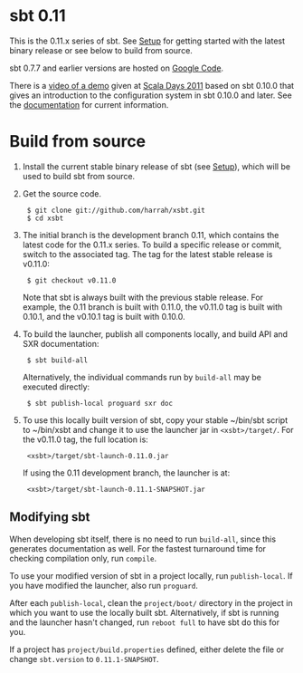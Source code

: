 [Google Code]: http://code.google.com/p/simple-build-tool
[Northeast Scala Symposium]: http://www.nescala.org/2011/
[Scala Days 2011]: http://days2011.scala-lang.org/node/138/285
[documentation]: https://github.com/harrah/xsbt/wiki
[Setup]: https://github.com/harrah/xsbt/wiki/Setup
[video of a demo]: http://vimeo.com/20263617

# sbt 0.11

This is the 0.11.x series of sbt.  See [Setup] for getting started with the latest binary release or see below to build from source.

sbt 0.7.7 and earlier versions are hosted on [Google Code].

There is a [video of a demo] given at [Scala Days 2011] based on sbt 0.10.0 that gives an introduction to the configuration system in sbt 0.10.0 and later.  See the [documentation] for current information.

# Build from source

1. Install the current stable binary release of sbt (see [Setup]), which will be used to build sbt from source.
2. Get the source code.

		$ git clone git://github.com/harrah/xsbt.git
		$ cd xsbt

3. The initial branch is the development branch 0.11, which contains the latest code for the 0.11.x series.  To build a specific release or commit, switch to the associated tag.  The tag for the latest stable release is v0.11.0:

		$ git checkout v0.11.0

	Note that sbt is always built with the previous stable release.  For example, the 0.11 branch is built with 0.11.0, the v0.11.0 tag is built with 0.10.1, and the v0.10.1 tag is built with 0.10.0.

4. To build the launcher, publish all components locally, and build API and SXR documentation:

		$ sbt build-all

	Alternatively, the individual commands run by `build-all` may be executed directly:

		$ sbt publish-local proguard sxr doc

5. To use this locally built version of sbt, copy your stable ~/bin/sbt script to ~/bin/xsbt and change it to use the launcher jar in `<xsbt>/target/`.  For the v0.11.0 tag, the full location is:

		<xsbt>/target/sbt-launch-0.11.0.jar

	If using the 0.11 development branch, the launcher is at:

		<xsbt>/target/sbt-launch-0.11.1-SNAPSHOT.jar

## Modifying sbt

When developing sbt itself, there is no need to run `build-all`, since this generates documentation as well.  For the fastest turnaround time for checking compilation only, run `compile`.

To use your modified version of sbt in a project locally, run `publish-local`.  If you have modified the launcher, also run `proguard`.

After each `publish-local`, clean the `project/boot/` directory in the project in which you want to use the locally built sbt.  Alternatively, if sbt is running and the launcher hasn't changed, run `reboot full` to have sbt do this for you.

If a project has `project/build.properties` defined, either delete the file or change `sbt.version` to `0.11.1-SNAPSHOT`.